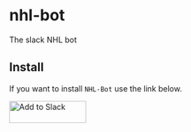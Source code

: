 # nhl-bot
The slack NHL bot

## Install

If you want to install `NHL-Bot` use the link below.

<a href="https://slack.com/oauth/v2/authorize?client_id=1620933655654.1633894684132&scope=channels:history,chat:write,commands,groups:history,im:history,im:write,mpim:history&user_scope="><img alt="Add to Slack" height="40" width="139" src="https://platform.slack-edge.com/img/add_to_slack.png" srcSet="https://platform.slack-edge.com/img/add_to_slack.png 1x, https://platform.slack-edge.com/img/add_to_slack@2x.png 2x" /></a>